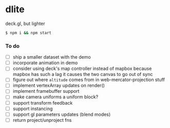# dlite
deck.gl, but lighter

```bash
$ npm i && npm start
```

### To do
 - [ ] ship a smaller dataset with the demo
 - [ ] incorporate animation in demo
 - [ ] consider using deck's map controller instead of mapbox because mapbox has such a lag it causes the two canvas to go out of sync
 - [ ] figure out where `altitude` comes from in web-mercator-projection stuff
 - [ ] implement vertexArray updates on render()
 - [ ] implement framebuffer support
 - [ ] make camera uniforms a uniform block?
 - [ ] support transform feedback
 - [ ] support instancing
 - [ ] support gl parameters updates (blend modes)
 - [ ] return project/unproject fns
